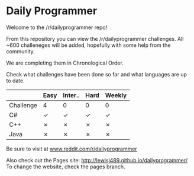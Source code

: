 Daily Programmer
=============

Welcome to the /r/dailyprogrammer repo! 

From this repository you can view the /r/dailyprogrammer challenges. All ~600 challeneges will be added, hopefully with some help from the community.

We are completing them in Chronological Order.

Check what challenges have been done so far and what languages are up to date.


|             |Easy|Inter..|Hard|Weekly|
|-------------|--- |------------|----|------|
|Challenge    |4  |0            |0   |0     |
|C#           |✓   |✓          |✓   |✓     |     
|C++          |✗   |✗           |✗   |✗     |  
|Java         |✗   |✗           |✗   |✗     | 



Be sure to visit at www.reddit.com/r/dailyprogrammer

Also check out the Pages site: http://lewisj489.github.io/dailyprogrammer/
To change the website, check the pages branch.
